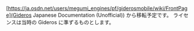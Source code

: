 [https://ja.osdn.net/users/megumi_engines/pf/giderosmobile/wiki/FrontPage](Gideros Japanese Documentation (Unofficial)) から移転予定です。
ライセンスは当時の Gideros に準ずるものとします。


